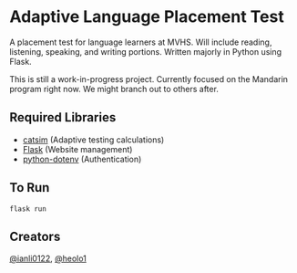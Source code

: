 # Adaptive Language Placement Test

A placement test for language learners at MVHS. Will include reading, listening, speaking, and writing portions. Written majorly in Python using Flask.

This is still a work-in-progress project. Currently focused on the Mandarin program right now. We might branch out to others after.

## Required Libraries

- [catsim](https://pypi.org/project/catsim/) (Adaptive testing calculations)
- [Flask](https://pypi.org/project/Flask/) (Website management)
- [python-dotenv](https://pypi.org/project/python-dotenv/) (Authentication)

## To Run

`flask run`

## Creators

[@ianli0122](https://github.com/ianli0122), [@heolo1](https://github.com/heolo1)
